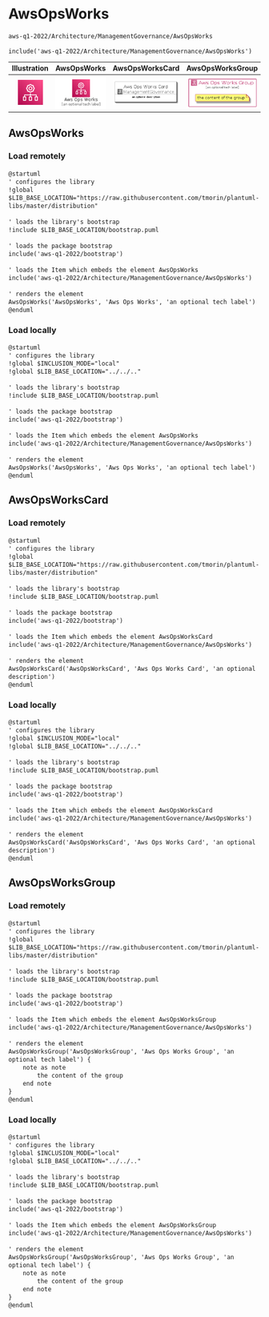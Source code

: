 # AwsOpsWorks


```text
aws-q1-2022/Architecture/ManagementGovernance/AwsOpsWorks
```

```text
include('aws-q1-2022/Architecture/ManagementGovernance/AwsOpsWorks')
```



| Illustration | AwsOpsWorks | AwsOpsWorksCard | AwsOpsWorksGroup |
| :---: | :---: | :---: | :---: |
| ![illustration for Illustration](../../../aws-q1-2022/Architecture/ManagementGovernance/AwsOpsWorks.png) | ![illustration for AwsOpsWorks](../../../aws-q1-2022/Architecture/ManagementGovernance/AwsOpsWorks.Local.png) | ![illustration for AwsOpsWorksCard](../../../aws-q1-2022/Architecture/ManagementGovernance/AwsOpsWorksCard.Local.png) | ![illustration for AwsOpsWorksGroup](../../../aws-q1-2022/Architecture/ManagementGovernance/AwsOpsWorksGroup.Local.png) |




## AwsOpsWorks

### Load remotely
```plantuml
@startuml
' configures the library
!global $LIB_BASE_LOCATION="https://raw.githubusercontent.com/tmorin/plantuml-libs/master/distribution"

' loads the library's bootstrap
!include $LIB_BASE_LOCATION/bootstrap.puml

' loads the package bootstrap
include('aws-q1-2022/bootstrap')

' loads the Item which embeds the element AwsOpsWorks
include('aws-q1-2022/Architecture/ManagementGovernance/AwsOpsWorks')

' renders the element
AwsOpsWorks('AwsOpsWorks', 'Aws Ops Works', 'an optional tech label')
@enduml
```

### Load locally
```plantuml
@startuml
' configures the library
!global $INCLUSION_MODE="local"
!global $LIB_BASE_LOCATION="../../.."

' loads the library's bootstrap
!include $LIB_BASE_LOCATION/bootstrap.puml

' loads the package bootstrap
include('aws-q1-2022/bootstrap')

' loads the Item which embeds the element AwsOpsWorks
include('aws-q1-2022/Architecture/ManagementGovernance/AwsOpsWorks')

' renders the element
AwsOpsWorks('AwsOpsWorks', 'Aws Ops Works', 'an optional tech label')
@enduml
```

## AwsOpsWorksCard

### Load remotely
```plantuml
@startuml
' configures the library
!global $LIB_BASE_LOCATION="https://raw.githubusercontent.com/tmorin/plantuml-libs/master/distribution"

' loads the library's bootstrap
!include $LIB_BASE_LOCATION/bootstrap.puml

' loads the package bootstrap
include('aws-q1-2022/bootstrap')

' loads the Item which embeds the element AwsOpsWorksCard
include('aws-q1-2022/Architecture/ManagementGovernance/AwsOpsWorks')

' renders the element
AwsOpsWorksCard('AwsOpsWorksCard', 'Aws Ops Works Card', 'an optional description')
@enduml
```

### Load locally
```plantuml
@startuml
' configures the library
!global $INCLUSION_MODE="local"
!global $LIB_BASE_LOCATION="../../.."

' loads the library's bootstrap
!include $LIB_BASE_LOCATION/bootstrap.puml

' loads the package bootstrap
include('aws-q1-2022/bootstrap')

' loads the Item which embeds the element AwsOpsWorksCard
include('aws-q1-2022/Architecture/ManagementGovernance/AwsOpsWorks')

' renders the element
AwsOpsWorksCard('AwsOpsWorksCard', 'Aws Ops Works Card', 'an optional description')
@enduml
```

## AwsOpsWorksGroup

### Load remotely
```plantuml
@startuml
' configures the library
!global $LIB_BASE_LOCATION="https://raw.githubusercontent.com/tmorin/plantuml-libs/master/distribution"

' loads the library's bootstrap
!include $LIB_BASE_LOCATION/bootstrap.puml

' loads the package bootstrap
include('aws-q1-2022/bootstrap')

' loads the Item which embeds the element AwsOpsWorksGroup
include('aws-q1-2022/Architecture/ManagementGovernance/AwsOpsWorks')

' renders the element
AwsOpsWorksGroup('AwsOpsWorksGroup', 'Aws Ops Works Group', 'an optional tech label') {
    note as note
        the content of the group
    end note
}
@enduml
```

### Load locally
```plantuml
@startuml
' configures the library
!global $INCLUSION_MODE="local"
!global $LIB_BASE_LOCATION="../../.."

' loads the library's bootstrap
!include $LIB_BASE_LOCATION/bootstrap.puml

' loads the package bootstrap
include('aws-q1-2022/bootstrap')

' loads the Item which embeds the element AwsOpsWorksGroup
include('aws-q1-2022/Architecture/ManagementGovernance/AwsOpsWorks')

' renders the element
AwsOpsWorksGroup('AwsOpsWorksGroup', 'Aws Ops Works Group', 'an optional tech label') {
    note as note
        the content of the group
    end note
}
@enduml
```


